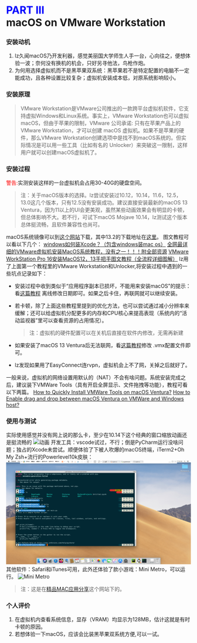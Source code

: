# <font color="Blue">PART III</font><br>macOS on VMware Workstation  
### 安装动机
1. lz久闻macOS乃开发利器，感觉美丽国大学师生人手一台，心向往之，便想体验一波；奈何没有换机的机会，只好另寻他法，鸟枪作炮。
2. 为何用选择虚拟机而不是黑苹果双系统：黑苹果若不是特定配置的电脑不一定能成功，且各种设置比较复杂；虚拟机安装成本低，对原系统影响较小。
### 安装原理
>VMware Workstation是VMware公司推出的一款跨平台虚拟机软件，它支持虚拟Windows和Linux系统。事实上，VMware Workstation也可以虚拟macOS，但由于苹果的限制，VMware 公司承诺: 只有在苹果产品上的VMware Workstation，才可以创建 macOS 虚拟机。如果不是苹果的硬件，那么VMware Workstation创建选项中是找不到macOS系统的。但实际情况是可以用一些工具（比如有名的 Unlocker）来突破这一限制，这样用户就可以创建macOS虚拟机了。
### 安装过程
<font color="Red">警告:</font>实测安装这样的一台虚拟机会占用30-40G的硬盘空间。
> 注：关于macOS版本的选择。lz尝试安装过10.12，10.14，11.6，12.5，13.0这几个版本，只有12.5没有安装成功。建议直接安装最新的macOS 13 Ventura，因为11以上的UI会更美观，虽然某些动画效果会有明显的卡顿，但总体影响不大。若不行，可试下macOS Mojave 10.14，lz测试这个版本总体挺流畅，且软件兼容性也尚可。

macOS系统镜像可以到[这个网站](https://sysin.org/blog/macOS/)下载，其中13.2的下载地址在[这里](https://pan.baidu.com/s/1jy76a3LYA_PB9hCOOMniYg?pwd=1699)。
图文教程可以看以下几个：
[windows如何装Xcode？（包含windows装mac os）](https://zhuanlan.zhihu.com/p/594268411)
[全网最详细的VMware虚拟机安装MacOS系统教程，没有之一！！！附全部资源](https://zhuanlan.zhihu.com/p/337036027)
[VMware WorkStation Pro 16安装MacOS12，13手把手图文教程（全流程详细图解）](http://www.360doc.com/content/22/1101/13/80545406_1054142056.shtml)
lz用了上面第一个教程里的VMware Workstation和Unlocker,将安装过程中遇到的一些坑点记录如下：
+ 安装过程中收到类似于“应用程序副本已损坏，不能用来安装macOS”的提示：看[这篇教程](https://sysin.org/blog/macos-installer-damaged/) 离线修改日期即可。如果之后卡住，再联网就可以继续安装。

+ 若卡顿，除了上面这些教程里提到的优化方法，也可以尝试通过减小分辨率来缓解；还可以给虚拟机分配更多的内存和CPU核心来提高表现（系统内的“活动监视器”里可以查看资源的占用情况）。  
  > 注：虚拟机的硬件配置可以在关机后直接在软件内修改，无需再新建
+ 如果安装了macOS 13 Ventura后无法联网，看[这篇教程](https://sysin.org/blog/macos-installer-damaged/)修改 .vmx配置文件即可。
+ lz发现如果用了EasyConnect连rvpn，虚拟机会上不了网，关掉之后就好了。

一般来说，虚拟机的网络设置用默认的（NAT）不会有啥问题。系统安装完成之后，建议装下VMWare Tools（具有开启全屏显示、文件拖拽等功能），教程可看以下两篇。
[How to Quickly Install VMWare Tools on macOS Ventura?](https://intozoom.com/how-to-quickly-install-vmware-tool-on-macos-ventura/#more-3978)
[How to Enable drag and drop between macOS Ventura on VMWare and Windows host?](https://intozoom.com/enable-drag-and-drop-between-macos-ventura-and-windows/#more-4005)
### 使用与测试
实际使用感觉并没有网上说的那么卡，至少在10.14下这个经典的窗口缩放动画还是挺流畅的
![动画](fig/p31.gif)
开发工具：vscode试过，不行；倒是PyCharm运行没啥问题；独占的Xcode未尝试。顺便体验了下被人吹爆的macOS终端，iTerm2+Oh My Zsh+流行的Powerlevel10k皮肤：
![终端](fig/p32.png)
其他软件：Safari和iTunes可用，此外还体验了款小游戏：Mini Metro，可以运行。
![Mini Metro](fig/p33.gif)
> 注：这是在[精品MAC应用分享](https://xclient.info/)这个网站下的。
### 个人评价
1. 在虚拟机内查看系统信息，显存（VRAM）均显示为128MB，估计这就是有时卡顿的原因。
2. 若想体验一下macOS，应该会比装黑苹果双系统方便,可以一试。